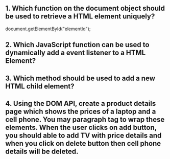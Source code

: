 <!-- Session 6: HTML DOM Navigations -->

## 1. Which function on the document object should be used to retrieve a HTML element uniquely?

document.getElementById("elementId");

## 2. Which JavaScript function can be used to dynamically add a event listener to a HTML Element?

## 3. Which method should be used to add a new HTML child element?

## 4. Using the DOM API, create a product details page which shows the prices of a laptop and a cell phone. You may paragraph tag to wrap these elements. When the user clicks on add button, you should able to add TV with price details and when you click on delete button then cell phone details will be deleted. 